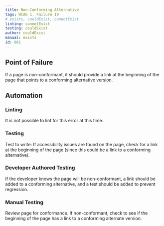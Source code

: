 ```yaml
---
title: Non-Conforming Alternative
tags: WCAG 1, Failure 19
# exists, couldExist, cannotExist
linting: cannotExist 
testing: couldExist
author: couldExist
manual: exists
id: 001
---
```


## Point of Failure 
If a page is non-conformant, it should provide a link at the beginning of the page that points to a conforming alternative version. 

## Automation

### Linting
It is not possible to lint for this error at this time.

### Testing
Test to write: If accessibility issues are found on the page, check for a link at the beginning of the page (since this could be a link to a conforming alternative).

### Developer Authored Testing
If the developer knows the page will be non-conformant, a link should be added to a conforming alternative, and a test should be added to prevent regression.

### Manual Testing
Review page for conformance. If non-conformant, check to see if the beginning of the page has a link to a conforming alternate version.
